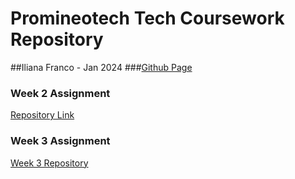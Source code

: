 # Promineotech Tech Coursework Repository
##Iliana Franco - Jan 2024
###<a href="https://illzie.github.io/promineotech-coursework/">Github Page</a>
### Week 2 Assignment
<a href="https://github.com/illzie/promineotech-coursework/tree/553b7dddbfc7f43ba58718ff672602a7a00abb49/week-02"> Repository Link</a>
### Week 3 Assignment
<a href="https://github.com/illzie/week-03">Week 3 Repository</a>
